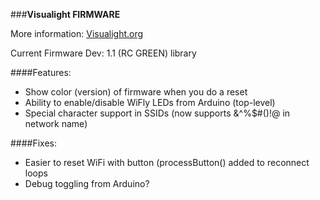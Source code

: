 ###**Visualight FIRMWARE**

More information: [Visualight.org][1]

Current Firmware Dev: 1.1 (RC GREEN) library
	
####Features:
* Show color (version) of firmware when you do a reset
* Ability to enable/disable WiFly LEDs from Arduino (top-level)
* Special character support in SSIDs (now supports &^%$#()!@ in network name)

####Fixes:
* Easier to reset WiFi with button (processButton() added to reconnect loops
* Debug toggling from Arduino?

[1]:http://visualight.org